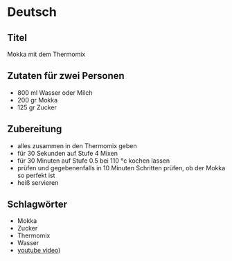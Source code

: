 # Deutsch

## Titel

Mokka mit dem Thermomix

## Zutaten für zwei Personen


* 800 ml Wasser oder Milch
* 200 gr Mokka
* 125 gr Zucker

## Zubereitung

* alles zusammen in den Thermomix geben
* für 30 Sekunden auf Stufe 4 Mixen
* für 30 Minuten auf Stufe 0.5 bei 110 °c kochen lassen
* prüfen und gegebenenfalls in 10 Minuten Schritten prüfen, ob der Mokka so perfekt ist
* heiß servieren

## Schlagwörter

* Mokka
* Zucker
* Thermomix
* Wasser
* [youtube video](https://www.youtube.com/watch?v=A0Qp4ZdFYzA))
